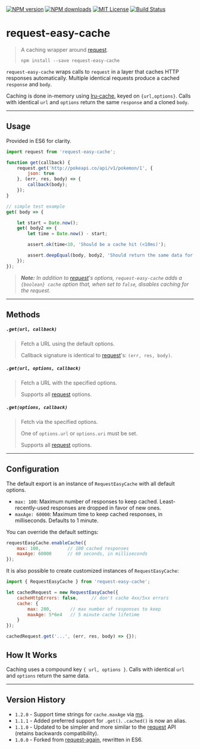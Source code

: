 [![NPM version][npm-version-image]][npm-url] [![NPM downloads][npm-downloads-image]][npm-url] [![MIT License][license-image]][license-url] [![Build Status][travis-image]][travis-url]

# request-easy-cache

> A caching wrapper around [request].
>
> `npm install --save request-easy-cache`

`request-easy-cache` wraps calls to `request` in a layer that caches HTTP responses automatically. Multiple identical requests produce a cached `response` and `body`.

Caching is done in-memory using [lru-cache], keyed on `{url,options}`. Calls with identical `url` and `options` return the same `response` and a cloned `body`.


---


## Usage

Provided in ES6 for clarity.

```js
import request from 'request-easy-cache';

function get(callback) {
	request.get('http://pokeapi.co/api/v1/pokemon/1', {
		json: true
	}, (err, res, body) => {
		callback(body);
	});
}

// simple test example
get( body => {

	let start = Date.now();
	get( body2 => {
		let time = Date.now() - start;

		assert.ok(time<10, 'Should be a cache hit (<10ms)');

		assert.deepEqual(body, body2, 'Should return the same data for a cached call');
	});
});
```


> _**Note:** In addition to [request]'s options, `request-easy-cache` adds a `{boolean} cache` option that, when set to `false`, disables caching for the request._


---


## Methods


##### `.get(url, callback)`

> Fetch a URL using the default options.
>
> Callback signature is identical to [request]'s: `(err, res, body)`.

##### `.get(url, options, callback)`

> Fetch a URL with the specified options.
>
> Supports all [request] options.

##### `.get(options, callback)`

> Fetch via the specified options.
>
> One of `options.url` or `options.uri` must be set.
>
> Supports all [request] options.


---


## Configuration

The default export is an instance of `RequestEasyCache` with all default options.

* `max: 100`: Maximum number of responses to keep cached. Least-recently-used responses are dropped in favor of new ones.
* `maxAge: 60000`: Maximum time to keep cached responses, in milliseconds. Defaults to 1 minute.

You can override the default settings:

```js
requestEasyCache.enableCache({
	max: 100,		   // 100 cached responses
	maxAge: 60000	   // 60 seconds, in milliseconds
});
```

It is also possible to create customized instances of `RequestEasyCache`:

```js
import { RequestEasyCache } from 'request-easy-cache';

let cachedRequest = new RequestEasyCache({
	cacheHttpErrors: false,		// don't cache 4xx/5xx errors
	cache: {
		max: 200,		// max number of responses to keep
		maxAge: 5*6e4	// 5 minute cache lifetime
	}
});

cachedRequest.get('...', (err, res, body) => {});
```


## How It Works

Caching uses a compound key `{ url, options }`. Calls with identical `url` and `options` return the same data.


---


## Version History

* `1.2.0` - Support time strings for `cache.maxAge` via [ms](https://www.npmjs.com/package/ms).
* `1.1.1` - Added preferred support for `.get()`. `.cached()` is now an alias.
* `1.1.0` - Updated to be simpler and more similar to the [request] API (retains backwards compatibility).
* `1.0.0` - Forked from [request-again], rewritten in ES6.


[license-image]: http://img.shields.io/badge/license-MIT-blue.svg?style=flat-square
[license-url]: https://github.com/developit/request-easy-cache/blob/master/LICENSE

[npm-version-image]: http://img.shields.io/npm/v/request-easy-cache.svg?style=flat-square
[npm-downloads-image]: http://img.shields.io/npm/dm/request-easy-cache.svg?style=flat-square
[npm-url]: https://npmjs.org/package/request-easy-cache

[travis-image]: http://img.shields.io/travis/developit/request-easy-cache.svg?style=flat-square
[travis-url]: http://travis-ci.org/developit/request-easy-cache

[request]: https://www.npmjs.com/package/request
[request-again]: https://github.com/hemphillcc/request-again
[lru-cache]: https://www.npmjs.com/package/lru-cache
